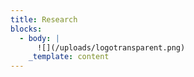 ```yaml
---
title: Research
blocks:
  - body: |
      ![](/uploads/logotransparent.png)
    _template: content
---
```




